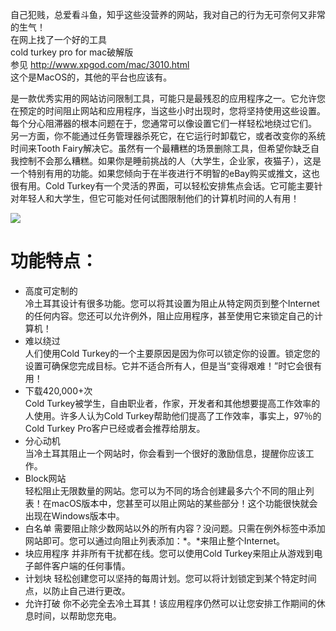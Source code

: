 自己犯贱，总爱看斗鱼，知乎这些没营养的网站，我对自己的行为无可奈何又非常的生气！  
在网上找了一个好的工具  
cold turkey pro for mac破解版  
参见 http://www.xpgod.com/mac/3010.html  
这个是MacOS的，其他的平台也应该有。  


是一款优秀实用的网站访问限制工具，可能只是最残忍的应用程序之一。它允许您在预定的时间阻止网站和应用程序，当这些小时出现时，您将坚持使用这些设置。每个分心阻滞器的根本问题在于，您通常可以像设置它们一样轻松地绕过它们。
另一方面，你不能通过任务管理器杀死它，在它运行时卸载它，或者改变你的系统时间来Tooth Fairy解决它。虽然有一个最糟糕的场景删除工具，但希望你缺乏自我控制不会那么糟糕。如果你是睡前挑战的人（大学生，企业家，夜猫子），这是一个特别有用的功能。如果您倾向于在半夜进行不明智的eBay购买或推文，这也很有用。Cold Turkey有一个灵活的界面，可以轻松安排焦点会话。它可能主要针对年轻人和大学生，但它可能对任何试图限制他们的计算机时间的人有用！

![](http://www.xpgod.com/mac/uploadfile/2018/0801/20180801094346713.png)
# 功能特点：  
- 高度可定制的  
冷土耳其设计有很多功能。您可以将其设置为阻止从特定网页到整个Internet的任何内容。您还可以允许例外，阻止应用程序，甚至使用它来锁定自己的计算机！
- 难以绕过  
人们使用Cold Turkey的一个主要原因是因为你可以锁定你的设置。锁定您的设置可确保您完成目标。它并不适合所有人，但是当“变得艰难！”时它会很有用！  
- 下载420,000+次  
Cold Turkey被学生，自由职业者，作家，开发者和其他想要提高工作效率的人使用。许多人认为Cold Turkey帮助他们提高了工作效率，事实上，97％的Cold Turkey Pro客户已经或者会推荐给朋友。  
- 分心动机  
当冷土耳其阻止一个网站时，你会看到一个很好的激励信息，提醒你应该工作。  
- Block网站  
轻松阻止无限数量的网站。您可以为不同的场合创建最多六个不同的阻止列表！在macOS版本中，您甚至可以阻止网站的某些部分！这个功能很快就会出现在Windows版本中。  
- 白名单
需要阻止除少数网站以外的所有内容？没问题。只需在例外标签中添加网站即可。您可以通过向阻止列表添加：*。*来阻止整个Internet。
- 块应用程序
并非所有干扰都在线。您可以使用Cold Turkey来阻止从游戏到电子邮件客户端的任何事情。
- 计划块
轻松创建您可以坚持的每周计划。您可以将计划锁定到某个特定时间点，以防止自己进行更改。
- 允许打破
你不必完全去冷土耳其！该应用程序仍然可以让您安排工作期间的休息时间，以帮助您充电。
